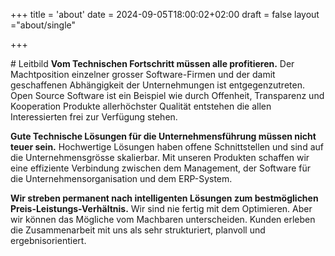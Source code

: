 +++
title = 'about'
date = 2024-09-05T18:00:02+02:00
draft = false
layout ="about/single"

+++

# Leitbild
**Vom Technischen Fortschritt müssen alle profitieren.** Der Machtposition einzelner grosser Software-Firmen und der damit geschaffenen Abhängigkeit der Unternehmungen ist entgegenzutreten. Open Source Software ist ein Beispiel wie durch Offenheit, Transparenz und Kooperation Produkte allerhöchster Qualität entstehen die allen Interessierten frei zur Verfügung stehen.

**Gute Technische Lösungen für die Unternehmensführung müssen nicht teuer sein.** Hochwertige Lösungen haben offene Schnittstellen und sind auf die Unternehmensgrösse skalierbar. Mit unseren Produkten schaffen wir eine effiziente Verbindung zwischen dem Management, der Software für die Unternehmensorganisation und dem ERP-System.

**Wir streben permanent nach intelligenten Lösungen zum bestmöglichen Preis-Leistungs-Verhältnis.** Wir sind nie fertig mit dem Optimieren. Aber wir können das Mögliche vom Machbaren unterscheiden. Kunden erleben die Zusammenarbeit mit uns als sehr strukturiert, planvoll und ergebnisorientiert. 

